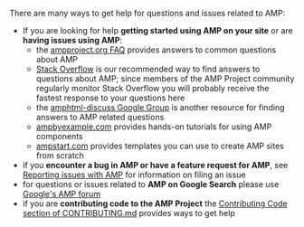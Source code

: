 There are many ways to get help for questions and issues related to AMP:

- If you are looking for help **getting started using AMP on your site** or are **having issues using AMP**:
  - the [ampproject.org FAQ](https://www.ampproject.org/support/faqs/) provides answers to common questions about AMP
  - [Stack Overflow](http://stackoverflow.com/questions/tagged/amp-html) is our recommended way to find answers to questions about AMP; since members of the AMP Project community regularly monitor Stack Overflow you will probably receive the fastest response to your questions here
  - the [amphtml-discuss Google Group](https://groups.google.com/forum/#!forum/amphtml-discuss) is another resource for finding answers to AMP related questions
  - [ampbyexample.com](https://ampbyexample.com) provides hands-on tutorials for using AMP components
  - [ampstart.com](https://ampstart.com) provides templates you can use to create AMP sites from scratch
- if you **encounter a bug in AMP or have a feature request for AMP**, see [Reporting issues with AMP](CONTRIBUTING.md#reporting-issues-with-amp) for information on filing an issue
- for questions or issues related to **AMP on Google Search** please use [Google's AMP forum](https://goo.gl/utQ1KZ)
- if you are **contributing code to the AMP Project** the [Contributing Code section of CONTRIBUTING.md](CONTRIBUTING.md#contributing-code) provides ways to get help
